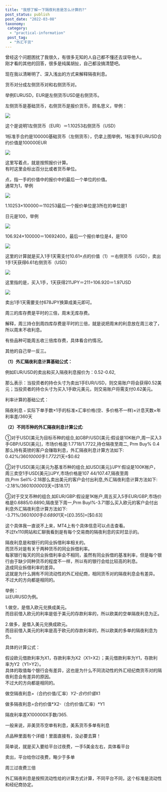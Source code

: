 ```yaml
---
title: "我想了解一下隔夜利息是怎么计算的?"
post_status: publish
post_date: "2022-03-08"
taxonomy:
 category: 
  - "practical-information"
 post_tag: 
  - "外汇干货"
---
```


曾经这个问题困扰了我很久，有很多无知的人自己都不懂还去误导他人。  
刚才看的其他的回答，很多是纯属胡扯，自己都没搞清楚吧。  

现在我以清晰明了、深入浅出的方式来解释隔夜利息。  

货币对分成左侧货币对和右侧货币对。  

举例EURUSD，EUR是左侧货币USD是右侧货币。  

左侧货币是基础货币，右侧货币是报价货币，顾名思义，举例：

![](https://img.dgrhw.net/upload/images/huihu/2019/09/08/130926958.jpg)

这个是说明1左侧货币（EUR）＝1.10253右侧货币（USD）

1标准手合约是100000基础货币（左侧货币），仍拿上图举例，1标准手EURUSD合约价值是100000EUR

![](https://img.dgrhw.net/upload/images/huihu/2019/09/08/132551427.jpg)

  

这里写着点，就是按照报价计算。  
有时这里会标出百分比或者货币单位。  

点，指一手的价值中的报价中的最后一个单位的价值。  
通常为1，举例

![](https://img.dgrhw.net/upload/images/huihu/2019/09/08/132121224.jpg)

1.10253×100000＝110253最后一个报价单位是3所在的单位是1

日元是100，举例

![](https://img.dgrhw.net/upload/images/huihu/2019/09/08/132236567.jpg)

106.924×100000＝10692400，最后一个报价单位是4，是100

![](https://img.dgrhw.net/upload/images/huihu/2019/09/08/132531505.jpg)

  

这里的计算就是买入1手1天需支付10.61×点的价值（1）＝右侧货币（USD），卖出1手1天获得6.61右侧货币（USD）

![](https://img.dgrhw.net/upload/images/huihu/2019/09/08/131607395.jpg)

这里指的是，买入1手，1天获得211JPY＝211÷106.920＝1.97USD

![](https://img.dgrhw.net/upload/images/huihu/2019/09/08/132828770.jpg)

卖出1手1天需要支付678JPY换算成美元即可。  

周三的库存费是平时的三倍，周末无库存费。  

解释，周三持仓到周四库存费是平时的三倍，就是说把周末的利息放在周三收了，所以周末不收利息。  

有些品种可能周五收三倍库存费，具体看合约情况。  

其他的自己举一反三。  

**（1）外汇隔夜利息计算基础公式：**

例如EUR/USD的卖出和买入隔夜利息报价为：0.52-0.62,

那么表示：当投资者的持仓头寸为卖出1手EUR/USD，则交易账户将会获得0.52美元；当投资者的持仓头寸为买入1手欧元美元，则交易账户将需支付0.62美元。  

利率计算的基础公式：

隔夜利息﹦实际下单手数×1手的标准×汇率价格(空、多价格不一样)×计息天数×年利率差/360天

**（2）不同币种的外汇隔夜利息计算公式:**

①对于USD[美元为目标币种的组合,如GBP/USD[美元:假设是10K帐户,周一买入3手GBP/USD[美元]，市场价格是:1.7718/1.7722,持仓隔夜至周二, Prm Buy% 0.4那么持有英镑的客户会赚取利息，外汇隔夜利息计算方法如下:  
0.42%/360*10000*手*1.7722*1天=$0.62

②对于USD[美元[美元为基准币种的组合,如USD[美元]/JPY:假设是100K帐户，周三卖空1手USD[美元]/JPY,市场价格是107 44/107.47,隔夜至周四,Prm Sell%-2.18那么卖出美元的客户会付出利息,外汇隔夜利息计算方法如下:  
-2.18%/360*100000*3天=[$18.17]

③对于交叉币种的组合,如EUR/GBP:假设是1K帐户,周五买入5手EUR/GBP,市场价格是0.6885/0.6890,隔夜至下周一,Prm Buyl%-3.71那么买入欧元的客户会付出利息外汇隔夜利息计算方法如下:  
-3.71%/360*1000*手*0.6890*1天=[£0.355]=[$0.63]

这个具体我一直说不上来，MT4上有个具体信息可以点击查看。  
不过fx110网站和汇聊我看到是有每个交易商的隔夜利息的实时显示的。  

隔夜利息是和银行的同业拆借利率相关的。  
而货币对是有关于两种货币的同业拆借利率。  
每家银行每天的同业拆借利率会不相同，虽然有同业拆借的基准利率，但是每个银行由于缺少同种货币的程度不一样，所以有的银行会给比较高的利息。  
造成同业拆借利率的差异。  
这就是为什么拥有不同流动性的外汇经纪商，相同货币对的隔夜利息会有差异。  
不过大的方向都是相同的。  
  
举例：  
以EURUSD为例。  
  
  
1.做空，是借入欧元兑换成美元。  
而目前借入欧元的利率是低于美元的存款利率的，所以欧美的空单隔夜利息为正。  
  
  
2.做多，是借入美元兑换成欧元。  
而目前借入美元的利率是高于欧元的存款利率的，所以欧美的多单的隔夜利息为负。  
  
  
具体的计算公式：  
  
假设欧元借款利率为X1，存款利率为X2（X1>X2）；美元借款利率为Y1，存款利率为Y2（Y1>Y2）。  
具体的取值每个银行会有差异，这也是为什么不同流动性的外汇经纪商货币对的隔夜利息会有差异的原因。  
不过大的方向都是相同的。  
  
  
做空隔夜利息=（合约价值/汇率）*Y2-合约价值*X1  
  
做多隔夜利息=合约价值*X2-（合约价值/汇率）*Y1  
  

隔夜利率差X100000X手数/365.

一般来说，非美货币空单有利息，美系货币多单有利息

点品种里面有个详细！里面直接有，没必要去算！

简单说，就是买入要给平台过夜费，一手5美金左右，具体看平台

卖出，平台给你过夜费，略少于多单

周三过夜费三倍

外汇隔夜利息是按照流动性给的计算方式计算，不同平台不同，这个标准是流动性和经纪商协定。
